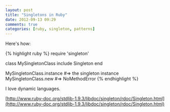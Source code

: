 ```yaml
---
layout: post
title: "Singletons in Ruby"
date: 2012-09-13 09:29
comments: true
categories: [ruby, singleton, patterns]
---
```


Here's how:

{% highlight ruby %}
require 'singleton'

class MySingletonClass
  include Singleton
end

MySingletonClass.instance   #=> the singleton instance
MySingletonClass.new        #=> NoMethodError
{% endhighlight %}

I love dynamic languages.

[http://www.ruby-doc.org/stdlib-1.9.3/libdoc/singleton/rdoc/Singleton.html](http://www.ruby-doc.org/stdlib-1.9.3/libdoc/singleton/rdoc/Singleton.html)
